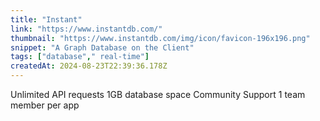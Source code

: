 ```yaml
---
title: "Instant"
link: "https://www.instantdb.com/"
thumbnail: "https://www.instantdb.com/img/icon/favicon-196x196.png"
snippet: "A Graph Database on the Client"
tags: ["database"," real-time"]
createdAt: 2024-08-23T22:39:36.178Z
---
```

Unlimited API requests
1GB database space
Community Support
1 team member per app
